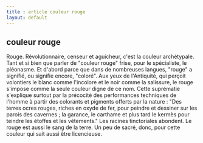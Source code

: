 ```yaml
---
title : article couleur rouge
layout: default
---
```

<h2> couleur rouge </h2>
Rouge. Révolutionnaire, censeur et aguicheur, c'est la couleur archétypale. Tant et si bien que parler de "couleur rouge" frise, pour le spécialiste, le pléonasme. Et d'abord parce que dans de nombreuses langues, "rouge" a signifié, ou signifie encore, "coloré". Aux yeux de l'Antiquité, qui perçoit volontiers le blanc comme l'incolore et le noir comme la salissure, le rouge s'impose comme la seule couleur digne de ce nom. Cette suprématie s'explique surtout par la précocité des performances techniques de l'homme à partir des colorants et pigments offerts par la nature : "Des terres ocres rouges, riches en oxyde de fer, pour peindre et dessiner sur les parois des cavernes ; la garance, le carthame et plus tard le kermès pour teindre les étoffes et les vêtements." Les racines tinctoriales abondent. Le rouge est aussi le sang de la terre. Un peu de sacré, donc, pour cette couleur qui sait aussi être licencieuse. 